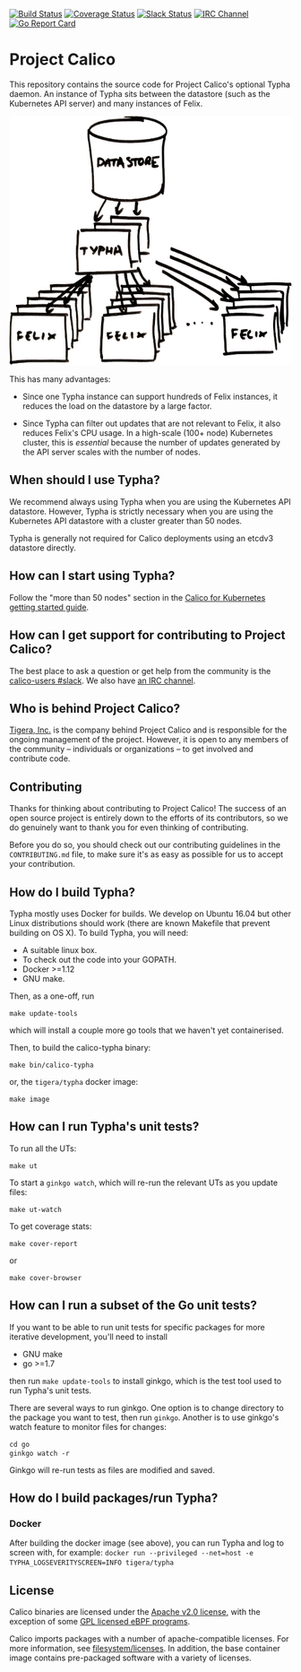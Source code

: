 [![Build Status](https://semaphoreci.com/api/v1/calico/typha/branches/master/shields_badge.svg)](https://semaphoreci.com/calico/typha)
[![Coverage Status](https://coveralls.io/repos/github/projectcalico/typha/badge.svg?branch=master&cachebreaker=1)](https://coveralls.io/github/projectcalico/typha?branch=master)
[![Slack Status](https://slack.projectcalico.org/badge.svg)](https://slack.projectcalico.org)
[![IRC Channel](https://img.shields.io/badge/irc-%23calico-blue.svg)](https://kiwiirc.com/client/irc.freenode.net/#calico)
[![Go Report Card](https://goreportcard.com/badge/github.com/projectcalico/typha)](https://goreportcard.com/report/github.com/projectcalico/typha)
# Project Calico

<!--
<blockquote>
Note that the documentation in this repo is targeted at Calico contributors.
<h1>Documentation for Calico users is here:<br><a href="http://docs.projectcalico.org">http://docs.projectcalico.org</a></h1>
</blockquote>
-->

This repository contains the source code for Project Calico's optional Typha daemon.  An instance of Typha sits
between the datastore (such as the Kubernetes API server) and many instances of Felix.

![A small cluster of Typha nodes fan out updates to many Felix instances](docs/fan-out.png "A small cluster of Typha nodes fan out updates to many Felix instances  ")

This has many advantages:

- Since one Typha instance can support hundreds of Felix instances, it reduces the load on the datastore
  by a large factor.

- Since Typha can filter out updates that are not relevant to Felix, it also reduces Felix's
  CPU usage.  In a high-scale (100+ node) Kubernetes cluster, this is _essential_ because the
  number of updates generated by the API server scales with the number of nodes.

## When should I use Typha?

We recommend always using Typha when you are using the Kubernetes API datastore.
However, Typha is strictly necessary when you are using the Kubernetes API datastore
with a cluster greater than 50 nodes.

Typha is generally not required for Calico deployments using an etcdv3 datastore directly.

## How can I start using Typha?

Follow the "more than 50 nodes" section in the
[Calico for Kubernetes getting started guide](https://docs.projectcalico.org/latest/getting-started/kubernetes/installation/calico).

## How can I get support for contributing to Project Calico?

The best place to ask a question or get help from the community is the
[calico-users #slack](https://slack.projectcalico.org).  We also have
[an IRC channel](https://kiwiirc.com/client/irc.freenode.net/#calico).

## Who is behind Project Calico?

[Tigera, Inc.](https://www.tigera.io/) is the company behind Project Calico
and is responsible for the ongoing management of the project. However, it
is open to any members of the community – individuals or organizations –
to get involved and contribute code.

## Contributing

Thanks for thinking about contributing to Project Calico! The success of an
open source project is entirely down to the efforts of its contributors, so we
do genuinely want to thank you for even thinking of contributing.

Before you do so, you should check out our contributing guidelines in the
`CONTRIBUTING.md` file, to make sure it's as easy as possible for us to accept
your contribution.

## How do I build Typha?

Typha mostly uses Docker for builds.  We develop on Ubuntu 16.04 but other
Linux distributions should work (there are known Makefile that prevent building on OS X).
To build Typha, you will need:

- A suitable linux box.
- To check out the code into your GOPATH.
- Docker >=1.12
- GNU make.

Then, as a one-off, run
```
make update-tools
```
which will install a couple more go tools that we haven't yet containerised.

Then, to build the calico-typha binary:
```
make bin/calico-typha
```
or, the `tigera/typha` docker image:
```
make image
```

## How can I run Typha's unit tests?

To run all the UTs:
```
make ut
```

To start a `ginkgo watch`, which will re-run the relevant UTs as you update files:
```
make ut-watch
```

To get coverage stats:
```
make cover-report
```
or
```
make cover-browser
```

## How can I run a subset of the Go unit tests?

If you want to be able to run unit tests for specific packages for more iterative
development, you'll need to install

- GNU make
- go >=1.7

then run `make update-tools` to install ginkgo, which is the test tool used to
run Typha's unit tests.

There are several ways to run ginkgo.  One option is to change directory to the
package you want to test, then run `ginkgo`.  Another is to use ginkgo's
watch feature to monitor files for changes:
```
cd go
ginkgo watch -r
```
Ginkgo will re-run tests as files are modified and saved.

## How do I build packages/run Typha?

### Docker

After building the docker image (see above), you can run Typha and log to screen
with, for example:
`docker run --privileged --net=host -e TYPHA_LOGSEVERITYSCREEN=INFO tigera/typha`

## License

Calico binaries are licensed under the [Apache v2.0 license](LICENSE), with the exception of some [GPL licensed eBPF programs](https://github.com/projectcalico/felix/tree/master/bpf-gpl).

Calico imports packages with a number of apache-compatible licenses. For more information, see [filesystem/licenses](./filesystem/licenses). In addition, the base container image contains
pre-packaged software with a variety of licenses.
